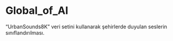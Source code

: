 # Global_of_AI
“UrbanSounds8K” veri setini kullanarak şehirlerde duyulan seslerin sınıflandırılması.
